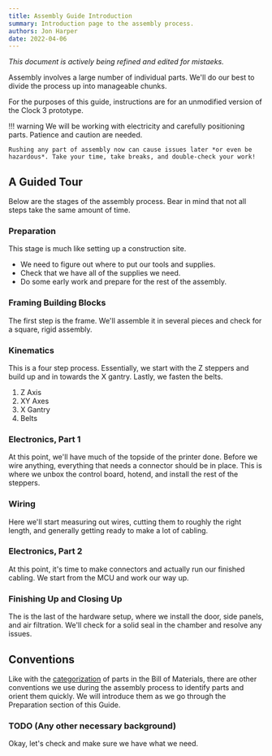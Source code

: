 ```yaml
---
title: Assembly Guide Introduction
summary: Introduction page to the assembly process.
authors: Jon Harper
date: 2022-04-06
---
```


*This document is actively being refined and edited for mistaeks.*

Assembly involves a large number of individual parts. We'll do our best to divide the process up into manageable chunks.

For the purposes of this guide, instructions are for an unmodified version of the Clock 3 prototype.

!!! warning
    We will be working with electricity and carefully positioning parts. Patience and caution are needed.

    Rushing any part of assembly now can cause issues later *or even be hazardous*. Take your time, take breaks, and double-check your work!

## A Guided Tour

Below are the stages of the assembly process. Bear in mind that not all steps take the same amount of time.

### Preparation

This stage is much like setting up a construction site.

- We need to figure out where to put our tools and supplies.
- Check that we have all of the supplies we need.
- Do some early work and prepare for the rest of the assembly.

### Framing Building Blocks

The first step is the frame. We'll assemble it in several pieces and check for a square, rigid assembly.
### Kinematics

This is a four step process. Essentially, we start with the Z steppers and build up and in towards the X gantry. Lastly, we fasten the belts.

1. Z Axis
2. XY Axes
3. X Gantry
4. Belts

### Electronics, Part 1

At this point, we'll have much of the topside of the printer done. Before we wire anything, everything that needs a connector should be in place. This is where we unbox the control board, hotend, and install the rest of the steppers.

### Wiring

Here we'll start measuring out wires, cutting them to roughly the right length, and generally getting ready to make a lot of cabling.

### Electronics, Part 2

At this point, it's time to make connectors and actually run our finished cabling. We start from the MCU and work our way up.

### Finishing Up and Closing Up

The is the last of the hardware setup, where we install the door, side panels, and air filtration. We'll check for a solid seal in the chamber and resolve any issues.

## Conventions

Like with the [categorization](../bom/index.md#categorization) of parts in the Bill of Materials, there are other conventions we use during the assembly process to identify parts and orient them quickly. We will introduce them as we go through the Preparation section of this Guide.

### TODO (Any other necessary background)

Okay, let's check and make sure we have what we need.
